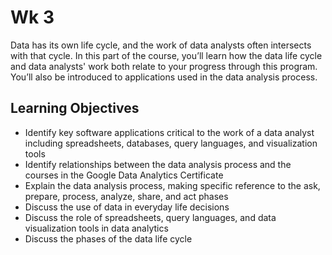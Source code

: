 # Wk 3
Data has its own life cycle, and the work of data analysts often intersects with that cycle. In this part of the course, you’ll learn how the data life cycle and data analysts' work both relate to your progress through this program. You’ll also be introduced to applications used in the data analysis process.


## Learning Objectives
* Identify key software applications critical to the work of a data analyst including spreadsheets, databases, query languages, and visualization tools
* Identify relationships between the data analysis process and the courses in the Google Data Analytics Certificate
* Explain the data analysis process, making specific reference to the ask, prepare, process, analyze, share, and act phases
* Discuss the use of data in everyday life decisions
* Discuss the role of spreadsheets, query languages, and data visualization tools in data analytics
* Discuss the phases of the data life cycle
